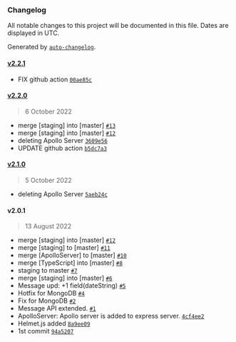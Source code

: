 ### Changelog

All notable changes to this project will be documented in this file. Dates are displayed in UTC.

Generated by [`auto-changelog`](https://github.com/CookPete/auto-changelog).

#### [v2.2.1](https://github.com/eXebyss/PP-Server/compare/v2.2.0...v2.2.1)

- FIX github action [`00ae85c`](https://github.com/eXebyss/PP-Server/commit/00ae85ce3ae5874adfc08fac6034c1732f2cd43f)

#### [v2.2.0](https://github.com/eXebyss/PP-Server/compare/v2.1.0...v2.2.0)

> 6 October 2022

- merge [staging] into [master] [`#13`](https://github.com/eXebyss/PP-Server/pull/13)
- merge [staging] into [master] [`#12`](https://github.com/eXebyss/PP-Server/pull/12)
- deleting Apollo Server [`3609e56`](https://github.com/eXebyss/PP-Server/commit/3609e56dddd235e36a7b81de29fbe7117357d701)
- UPDATE github action [`b5dc7a3`](https://github.com/eXebyss/PP-Server/commit/b5dc7a3327f917580420e76a3b6ec03ec2d045e0)

#### [v2.1.0](https://github.com/eXebyss/PP-Server/compare/v2.0.1...v2.1.0)

> 5 October 2022

- deleting Apollo Server [`5aeb24c`](https://github.com/eXebyss/PP-Server/commit/5aeb24c486c53dc064fb0f61df5ad48e142107aa)

#### v2.0.1

> 13 August 2022

- merge [staging] into [master] [`#12`](https://github.com/eXebyss/PP-Server/pull/12)
- merge [staging] to [master] [`#11`](https://github.com/eXebyss/PP-Server/pull/11)
- merge [ApolloServer] to [master] [`#10`](https://github.com/eXebyss/PP-Server/pull/10)
- merge [TypeScript] into [master] [`#8`](https://github.com/eXebyss/PP-Server/pull/8)
- staging to master [`#7`](https://github.com/eXebyss/PP-Server/pull/7)
- merge [staging] into [master] [`#6`](https://github.com/eXebyss/PP-Server/pull/6)
- Message upd: +1 field(dateString) [`#5`](https://github.com/eXebyss/PP-Server/pull/5)
- Hotfix for MongoDB [`#4`](https://github.com/eXebyss/PP-Server/pull/4)
- Fix for MongoDB [`#2`](https://github.com/eXebyss/PP-Server/pull/2)
- Message API extended. [`#1`](https://github.com/eXebyss/PP-Server/pull/1)
- ApolloServer: Apollo server is added to express server. [`4cf4ee2`](https://github.com/eXebyss/PP-Server/commit/4cf4ee2099c27249b79a8ae7afd53afd9c84c01b)
- Helmet.js added [`8a9ee09`](https://github.com/eXebyss/PP-Server/commit/8a9ee09c2fc360de6e694a1ae22a81a509906392)
- 1st commit [`94a5207`](https://github.com/eXebyss/PP-Server/commit/94a5207ca8b4635661e0845ae09ccd3e452c64b1)
